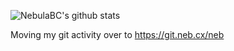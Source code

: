 ![NebulaBC's github stats](https://github-readme-stats.vercel.app/api?username=nebulabc&show_icons=true&theme=radical)

Moving my git activity over to https://git.neb.cx/neb
